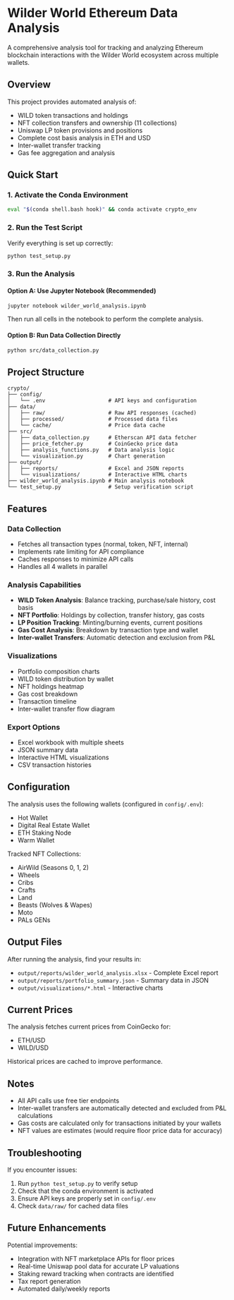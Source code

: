 # Wilder World Ethereum Data Analysis

A comprehensive analysis tool for tracking and analyzing Ethereum blockchain interactions with the Wilder World ecosystem across multiple wallets.

## Overview

This project provides automated analysis of:
- WILD token transactions and holdings
- NFT collection transfers and ownership (11 collections)
- Uniswap LP token provisions and positions
- Complete cost basis analysis in ETH and USD
- Inter-wallet transfer tracking
- Gas fee aggregation and analysis

## Quick Start

### 1. Activate the Conda Environment

```bash
eval "$(conda shell.bash hook)" && conda activate crypto_env
```

### 2. Run the Test Script

Verify everything is set up correctly:

```bash
python test_setup.py
```

### 3. Run the Analysis

#### Option A: Use Jupyter Notebook (Recommended)

```bash
jupyter notebook wilder_world_analysis.ipynb
```

Then run all cells in the notebook to perform the complete analysis.

#### Option B: Run Data Collection Directly

```bash
python src/data_collection.py
```

## Project Structure

```
crypto/
├── config/
│   └── .env                    # API keys and configuration
├── data/
│   ├── raw/                    # Raw API responses (cached)
│   ├── processed/              # Processed data files
│   └── cache/                  # Price data cache
├── src/
│   ├── data_collection.py      # Etherscan API data fetcher
│   ├── price_fetcher.py        # CoinGecko price data
│   ├── analysis_functions.py   # Data analysis logic
│   └── visualization.py        # Chart generation
├── output/
│   ├── reports/                # Excel and JSON reports
│   └── visualizations/         # Interactive HTML charts
├── wilder_world_analysis.ipynb # Main analysis notebook
└── test_setup.py               # Setup verification script
```

## Features

### Data Collection
- Fetches all transaction types (normal, token, NFT, internal)
- Implements rate limiting for API compliance
- Caches responses to minimize API calls
- Handles all 4 wallets in parallel

### Analysis Capabilities
- **WILD Token Analysis**: Balance tracking, purchase/sale history, cost basis
- **NFT Portfolio**: Holdings by collection, transfer history, gas costs
- **LP Position Tracking**: Minting/burning events, current positions
- **Gas Cost Analysis**: Breakdown by transaction type and wallet
- **Inter-wallet Transfers**: Automatic detection and exclusion from P&L

### Visualizations
- Portfolio composition charts
- WILD token distribution by wallet
- NFT holdings heatmap
- Gas cost breakdown
- Transaction timeline
- Inter-wallet transfer flow diagram

### Export Options
- Excel workbook with multiple sheets
- JSON summary data
- Interactive HTML visualizations
- CSV transaction histories

## Configuration

The analysis uses the following wallets (configured in `config/.env`):
- Hot Wallet
- Digital Real Estate Wallet  
- ETH Staking Node
- Warm Wallet

Tracked NFT Collections:
- AirWild (Seasons 0, 1, 2)
- Wheels
- Cribs
- Crafts
- Land
- Beasts (Wolves & Wapes)
- Moto
- PALs GENs

## Output Files

After running the analysis, find your results in:

- `output/reports/wilder_world_analysis.xlsx` - Complete Excel report
- `output/reports/portfolio_summary.json` - Summary data in JSON
- `output/visualizations/*.html` - Interactive charts

## Current Prices

The analysis fetches current prices from CoinGecko for:
- ETH/USD
- WILD/USD

Historical prices are cached to improve performance.

## Notes

- All API calls use free tier endpoints
- Inter-wallet transfers are automatically detected and excluded from P&L calculations
- Gas costs are calculated only for transactions initiated by your wallets
- NFT values are estimates (would require floor price data for accuracy)

## Troubleshooting

If you encounter issues:

1. Run `python test_setup.py` to verify setup
2. Check that the conda environment is activated
3. Ensure API keys are properly set in `config/.env`
4. Check `data/raw/` for cached data files

## Future Enhancements

Potential improvements:
- Integration with NFT marketplace APIs for floor prices
- Real-time Uniswap pool data for accurate LP valuations
- Staking reward tracking when contracts are identified
- Tax report generation
- Automated daily/weekly reports